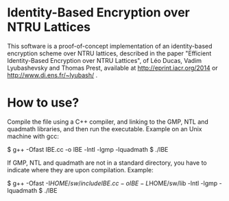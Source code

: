 Identity-Based Encryption over NTRU Lattices
===========

This software is a proof-of-concept implementation of an identity-based encryption scheme over NTRU lattices, described in the paper "Efficient Identity-Based Encryption over NTRU Lattices", of Léo Ducas, Vadim Lyubashevsky and Thomas Prest, available at http://eprint.iacr.org/2014 or http://www.di.ens.fr/~lyubash/ .

How to use?
===========

Compile the file using a C++ compiler, and linking to the GMP, NTL and quadmath libraries, and then run the executable.
Example on an Unix machine with gcc:

$ g++ -Ofast IBE.cc -o IBE -lntl -lgmp -lquadmath
$ ./IBE


If GMP, NTL and quadmath are not in a standard directory, you have to indicate where they are upon compilation.
Example:

$ g++ -Ofast -I$HOME/sw/include IBE.cc -o IBE -L$HOME/sw/lib -lntl -lgmp -lquadmath
$ ./IBE
